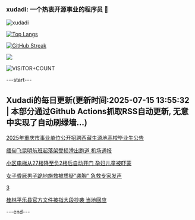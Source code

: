 ### xudadi: 一个热衷开源事业的程序员 👋

![xudadi](https://github-readme-stats-git-masterorgs-github-readme-stats-team.vercel.app/api?username=xudadi)

[![Top Langs](https://github-readme-stats.vercel.app/api/top-langs/?username=xudadi)](https://github.com/anuraghazra/github-readme-stats)

[![GitHub Streak](https://streak-stats.demolab.com?user=xudadi&locale=zh_Hans)](https://git.io/streak-stats)

![](https://raw.githubusercontent.com/xudadi/xudadi/main/assets/github-contribution-grid-snake.svg)

![VISITOR+COUNT](https://komarev.com/ghpvc/?username=xudadi&label=VISITOR+COUNT)


---start---

## Xudadi的每日更新(更新时间:2025-07-15 13:55:32 | 本部分通过Github Actions抓取RSS自动更新, 无意中实现了自动刷绿墙...)

[2025年重庆市事业单位公开招聘西藏生源地高校毕业生公告](https://www.gongkaoleida.com/article/2509611)

[缅甸飞昆明航班起落架受损滑出跑道 机场通报](https://m.163.com/news/article/K4GCT0120534A4SC.html)

[小区电梯从27楼降至负2楼后自动开门 孕妇儿童被吓蒙](https://m.163.com/news/article/K4FE2BVC051492T3.html)

[女子昏厥男子跪地施救被质疑"袭胸" 急救专家发声](https://m.163.com/news/article/K4FDMMTJ053469LG.html)

[3](https://m.163.com/touch/news/sub/domestic)

[桂林平乐县官方文件被指大段抄袭 当地回应](https://m.163.com/news/article/K4F5QGG8053469LG.html)

---end---
